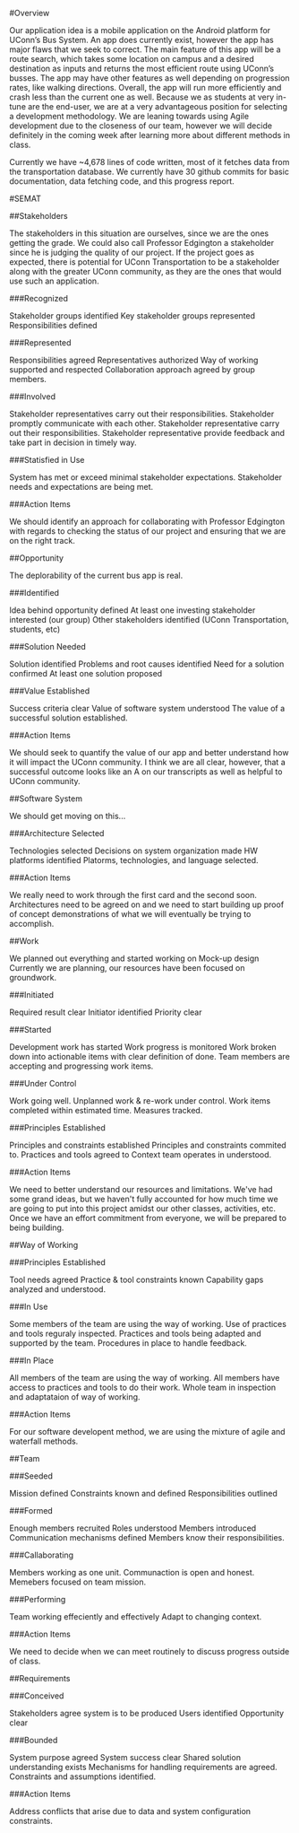 #Overview

Our application idea is a mobile application on the Android platform for UConn’s Bus System. An app does currently exist, however the app has major flaws that we seek to correct. The main feature of this app will be a route search, which takes some location on campus and a desired destination as inputs and returns the most efficient route using UConn’s busses. The app may have other features as well depending on progression rates, like walking directions. Overall, the app will run more efficiently and crash less than the current one as well. Because we as students at very in-tune are the end-user, we are at a very advantageous position for selecting a development methodology. We are leaning towards using Agile development due to the closeness of our team, however we will decide definitely in the coming week after learning more about different methods in class.

Currently we have ~4,678 lines of code written, most of it fetches data from the transportation database. We currently have 30 github commits for basic documentation, data fetching code, and this progress report.

#SEMAT


##Stakeholders

The stakeholders in this situation are ourselves, since we are the ones getting the grade. We could also call Professor Edgington a stakeholder since he is judging the quality of our project. If the project goes as expected, there is potential for UConn Transportation to be a stakeholder along with the greater UConn community, as they are the ones that would use such an application.

###Recognized

 Stakeholder groups identified
 Key stakeholder groups represented
 Responsibilities defined


###Represented

Responsibilities agreed
Representatives authorized
Way of working supported and respected
Collaboration approach agreed by group members. 

###Involved 

Stakeholder representatives carry out their responsibilities.
Stakeholder promptly communicate with each other. 
Stakeholder representative carry out their responsibilities.
Stakeholder representative provide feedback and take part in decision in timely way. 

###Statisfied in Use

System has met or exceed minimal stakeholder expectations. 
Stakeholder needs and expectations are being met. 


###Action Items

We should identify an approach for collaborating with Professor Edgington with regards to checking the status of our project and ensuring that we are on the right track.



##Opportunity

The deplorability of the current bus app is real.

###Identified

Idea behind opportunity defined
At least one investing stakeholder interested (our group)
Other stakeholders identified (UConn Transportation, students, etc)

###Solution Needed

Solution identified
Problems and root causes identified
Need for a solution confirmed
At least one solution proposed

###Value Established

Success criteria clear
Value of software system understood
The value of a successful solution established. 

###Action Items

We should seek to quantify the value of our app and better understand how it will impact the UConn community. I think we are all clear, however, that a successful outcome looks like an A on our transcripts as well as helpful to UConn community.

##Software System

We should get moving on this...

###Architecture Selected

Technologies selected
Decisions on system organization made
HW platforms identified
Platorms, technologies, and language selected. 

###Action Items

We really need to work through the first card and the second soon. Architectures need to be agreed on and we need to start building up proof of concept demonstrations of what we will eventually be trying to accomplish.

##Work

We planned out everything and started working on Mock-up design Currently we are planning, our resources have been focused on groundwork.

###Initiated

Required result clear
Initiator identified
Priority clear

###Started

Development work has started 
Work progress is monitored 
Work broken down into actionable items with clear definition of done.
Team members are accepting and progressing work items.

###Under Control

Work going well.
Unplanned work & re-work under control. 
Work items completed within estimated time. 
Measures tracked.

###Principles Established 

Principles and constraints established 
Principles and constraints commited to.
Practices and tools agreed to 
Context team operates in understood. 


###Action Items

We need to better understand our resources and limitations. We've had some grand ideas, but we haven't fully accounted for how much time we are going to put into this project amidst our other classes, activities, etc. Once we have an effort commitment from everyone, we will be prepared to being building.

##Way of Working

###Principles Established

Tool needs agreed
Practice & tool constraints known
Capability gaps analyzed and understood.

###In Use

Some members of the team are using the way of working.
Use of practices and tools reguraly inspected. 
Practices and tools being adapted and supported by the team.
Procedures in place to handle feedback. 

###In Place 

All members of the team are using the way of working.
All members have access to practices and tools to do their work. 
Whole team in inspection and adaptataion of way of working. 


###Action Items

For our software developent method, we are using the mixture of agile and waterfall methods. 

##Team

###Seeded

Mission defined
Constraints known and defined
Responsibilities outlined

###Formed

Enough members recruited
Roles understood
Members introduced
Communication mechanisms defined
Members know their responsibilities. 

###Callaborating

Members working as one unit.
Communaction is open and honest.
Memebers focused on team mission.

###Performing

Team working effeciently and effectively
Adapt to changing context.

###Action Items

We need to decide when we can meet routinely to discuss progress outside of class.

##Requirements

###Conceived

Stakeholders agree system is to be produced
Users identified
Opportunity clear

###Bounded

System purpose agreed
System success clear
Shared solution understanding exists
Mechanisms for handling requirements are agreed. 
Constraints and assumptions identified. 


###Action Items

Address conflicts that arise due to data and system configuration constraints.
